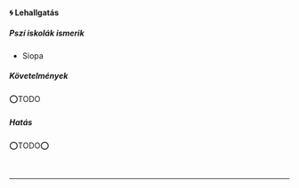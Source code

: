 #### 🌀 Lehallgatás

##### Pszí iskolák ismerik

- Siopa

##### Követelmények

⭕TODO

##### Hatás

⭕TODO⭕

<br />

---

